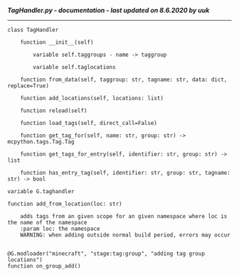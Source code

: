 ***TagHandler.py - documentation - last updated on 8.6.2020 by uuk***
___

    class TagHandler

        function __init__(self)

            variable self.taggroups - name -> taggroup

            variable self.taglocations

        function from_data(self, taggroup: str, tagname: str, data: dict, replace=True)

        function add_locations(self, locations: list)

        function reload(self)

        function load_tags(self, direct_call=False)

        function get_tag_for(self, name: str, group: str) -> mcpython.tags.Tag.Tag

        function get_tags_for_entry(self, identifier: str, group: str) -> list

        function has_entry_tag(self, identifier: str, group: str, tagname: str) -> bool

    variable G.taghandler

    function add_from_location(loc: str)
        
        adds tags from an given scope for an given namespace where loc is the name of the namespace
        :param loc: the namespace
        WARNING: when adding outside normal build period, errors may occur


    @G.modloader("minecraft", "stage:tag:group", "adding tag group locations")
    function on_group_add()